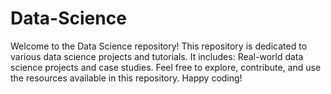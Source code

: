 # Data-Science
Welcome to the Data Science repository! This repository is dedicated to various data science projects and tutorials. It includes: Real-world data science projects and case studies.  Feel free to explore, contribute, and use the resources available in this repository. Happy coding!
